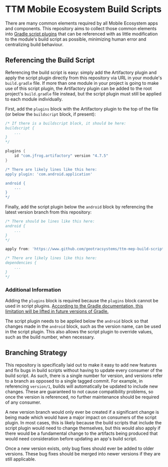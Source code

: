 # TTM Mobile Ecosystem Build Scripts

There are many common elements required by all Mobile Ecosystem apps and components. This repository aims to collect those common elements into [Gradle script plugins](https://docs.gradle.org/current/userguide/plugins.html#sec:script_plugins) that can be referenced with as little modification to the module's build script as possible, minimizing human error and centralizing build behaviour.

## Referencing the Build Script

Referencing the build script is easy: simply add the Artifactory plugin and apply the script plugin directly from this repository via URL in your module's `build.gradle` file. If more than one module in your project is going to make use of this script plugin, the Artifactory plugin can be added to the root project's `build.gradle` file instead, but the script plugin must still be applied to each module individually.

First, add the `plugins` block with the Artifactory plugin to the top of the file (or below the `buildscript` block, if present):

```gradle
/* If there is a buildscript block, it should be here:
buildscript {
    ...
}
*/

plugins {
    id "com.jfrog.artifactory" version "4.7.5"
}

/* There are likely lines like this here:
apply plugin: 'com.android.application'

android {
    ...
}
*/
```

Finally, add the script plugin below the `android` block by referencing the latest version branch from this repository:

```gradle
/* There should be lines like this here:
android {
    ...
}
*/

apply from: 'https://www.github.com/geotracsystems/ttm-mep-build-scripts/raw/version/1/ttm_module.gradle'

/* There are likely lines like this here:
dependencies {
    ...
}
*/
```

### Additional Information

Adding the `plugins` block is required because the `plugins` block cannot be used in script plugins. [According to the Gradle documentation, this limitation will be lifted in future versions of Gradle.](https://docs.gradle.org/current/userguide/plugins.html#sec:build_scripts_only)

The script plugin needs to be applied below the `android` block so that changes made in the `android` block, such as the version name, can be used in the script plugin. This also allows the script plugin to override values, such as the build number, when necessary.

## Branching Strategy

This repository is specifically laid out to make it easy to add new features and fix bugs in build scripts without having to update every consumer of the build script. As such, there is a single number for version, and versions refer to a branch as opposed to a single tagged commit. For example, in referencing `version/1`, builds will automatically be updated to include new changes. These are guaranteed to not cause compatibility problems, so once the version is referenced, no further maintenance should be required of any consumer.

A new version branch would only ever be created if a significant change is being made which would have a major impact on consumers of the script plugin. In most cases, this is likely because the build scripts that include the script plugin would need to change themselves, but this would also apply if there would be a fundamental change to the artifacts being produced that would need consideration before updating an app's build script.

Once a new version exists, only bug fixes should ever be added to older versions. These bug fixes should be merged into newer versions if they are still applicable.